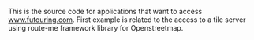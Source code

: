 This is the source code for applications that want to access www.futouring.com. First example is related to the access 
to a tile server using route-me framework library for Openstreetmap.
